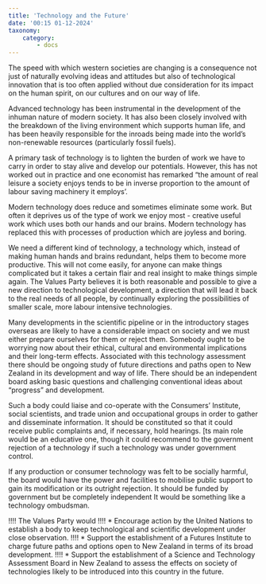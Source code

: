 ```yaml
---
title: 'Technology and the Future'
date: '00:15 01-12-2024'
taxonomy:
    category:
        - docs
---
```


The speed with which western societies are changing is a consequence not just of naturally evolving ideas and attitudes but also of technological innovation that is too often applied without due consideration for its impact on the human spirit, on our cultures and on our way of life.

Advanced technology has been instrumental in the development of the inhuman nature of modern society. It has also been closely involved with the breakdown of the living environment which supports human life, and has been heavily responsible for the inroads being made into the world’s non-renewable resources (particularly fossil fuels).

A primary task of technology is to lighten the burden of work we have to carry in order to stay alive and develop our potentials. However, this has not worked out in practice and one economist has remarked “the amount of real leisure a society enjoys tends to be in inverse proportion to the amount of labour saving machinery it employs’.

Modern technology does reduce and sometimes eliminate some work. But often it deprives us of the type of work we enjoy most - creative useful work which uses both our hands and our brains. Modern technology has replaced this with processes of production which are joyless and boring.

We need a different kind of technology, a technology which, instead of making human hands and brains redundant, helps them to become more productive. This will not come easily, for anyone can make things complicated but it takes a certain flair and real insight to make things simple again. The Values Party believes it is both reasonable and possible to give a new direction to technological development, a direction that will lead it back to the real needs of all people, by continually exploring the possibilities of smaller scale, more labour intensive technologies.

Many developments in the scientific pipeline or in the introductory stages overseas are likely to have a considerable impact on society and we must either prepare ourselves for them or reject them. Somebody ought to be worrying now about their ethical, cultural and environmental implications and their long-term effects.
Associated with this technology assessment there should be ongoing study of future directions and paths open to New Zealand in its development and way of life. There should be an independent board asking basic questions and challenging conventional ideas about “progress” and development.

Such a body could liaise and co-operate with the Consumers’ Institute, social scientists, and trade union and occupational groups in order to gather and disseminate information. It should be constituted so that it could receive public complaints and, if necessary, hold hearings. [ts main role would be an educative one, though it could recommend to the government rejection of a technology if such a technology was under government control.

If any production or consumer technology was felt to be socially harmful, the board would have the power and facilities to mobilise public support to gain its modification or its outright rejection. It should be funded by government but be completely independent It would be something like a technology ombudsman.

!!!! The Values Party would
!!!! * Encourage action by the United Nations to establish a body to keep technological and scientific development under close observation.
!!!! * Support the establishment of a Futures Institute to charge future paths and options open to New Zealand in terms of its broad development.
!!!! * Support the establishment of a Science and Technology Assessment Board in New Zealand to assess the effects on society of technologies likely to be introduced into this country in the future.
